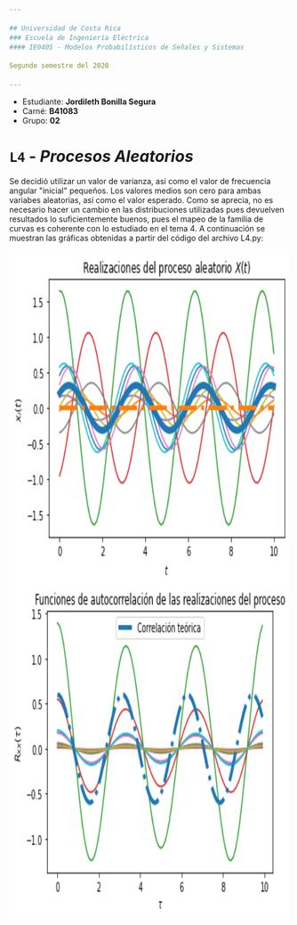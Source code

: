 ```yaml
---

## Universidad de Costa Rica
### Escuela de Ingeniería Eléctrica
#### IE0405 - Modelos Probabilísticos de Señales y Sistemas

Segundo semestre del 2020

---
```


* Estudiante: **Jordileth Bonilla Segura**
* Carné: **B41083**
* Grupo: **02**


# `L4` - *Procesos Aleatorios*

Se decidió utilizar un valor de varianza, así como el valor de frecuencia angular "inicial" pequeños. Los valores medios son cero para ambas variabes aleatorias, así como el valor esperado. Como se aprecia, no es necesario hacer un cambio en las distribuciones utilizadas pues devuelven resultados  lo suficientemente buenos, pues el mapeo de la familia de curvas es coherente con lo estudiado en el tema 4. A continuación se muestran las gráficas obtenidas a partir del código del archivo L4.py: 

<img align='center' src='lab4f1.png' width ="1000" height=600/>


<img align='center' src='lab4f2.png' width ="1000" height=600/>
